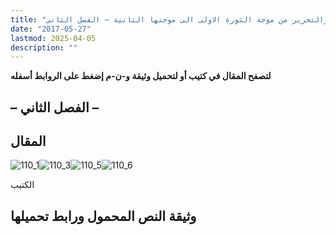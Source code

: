 ```yaml
---
title: "التحرر والتحرير من موجة الثورة الاولى الى موجتها الثانية – الفصل الثاني"
date: "2017-05-27"
lastmod: 2025-04-05
description: ""
---
```

**لتصفح المقال في كتيب أو لتحميل وثيقة و-ن-م إضغط على الروابط أسفله**

## **– الفصل الثاني –**

## المقال

![110_1](https://abouyaarebmarzouki.wordpress.com/wp-content/uploads/2017/05/110_110.png?w=648)![110_3](https://abouyaarebmarzouki.wordpress.com/wp-content/uploads/2017/05/110_310.png?w=648)![110_5](https://abouyaarebmarzouki.wordpress.com/wp-content/uploads/2017/05/110_510.png?w=648)![110_6](https://abouyaarebmarzouki.wordpress.com/wp-content/uploads/2017/05/110_65.png?w=648)

الكتيب

## وثيقة النص المحمول ورابط تحميلها

###

